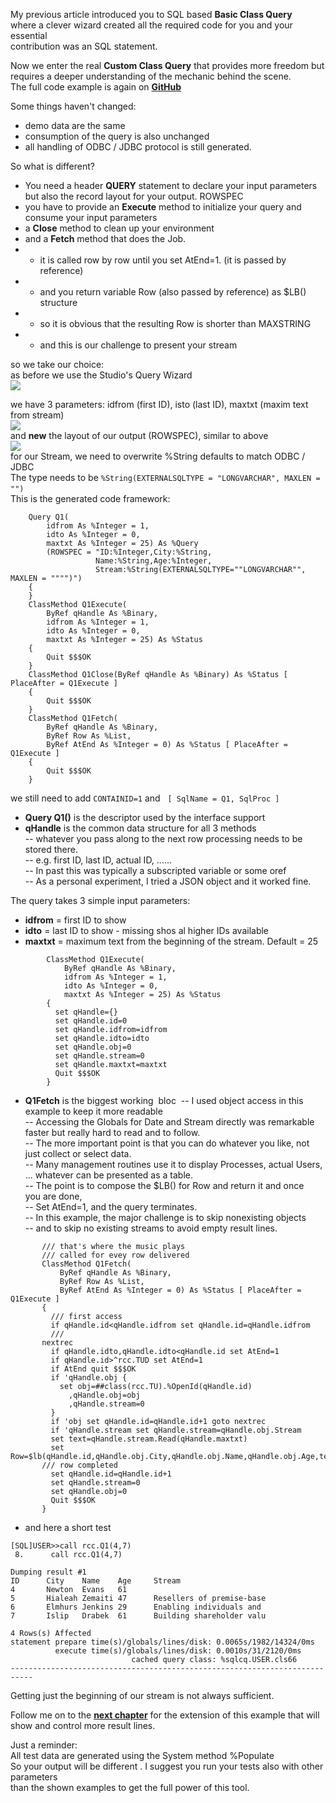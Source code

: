 My previous article introduced you to SQL based **Basic Class Query**  
where a clever wizard created all the required code for you and your essential  
contribution was an SQL statement. 

Now we enter the real **Custom Class Query** that provides more freedom but  
requires a deeper understanding of the mechanic behind the scene.  
The full code example is again on [**GitHub**](https://github.com/rcemper/Tutorial-QUERY)

Some things haven't changed:

*   demo data are the same
*   consumption of the query is also unchanged
*   all handling of ODBC / JDBC protocol is still generated.

So what is different?

*   You need a header **QUERY** statement to declare your input parameters but also the record layout for your output. ROWSPEC
*   you have to provide an **Execute** method to initialize your query and consume your input parameters
*   a **Close** method to clean up your environment
*   and a **Fetch** method that does the Job.
*   - it is called row by row until you set AtEnd=1. (it is passed by reference)
*   - and you return variable Row (also passed by reference) as $LB() structure
*   - so it is obvious that the resulting Row is shorter than MAXSTRING
*   - and this is our challenge to present your stream

so we take our choice:   
as before we use the Studio's Query Wizard  
![](https://community.intersystems.com/sites/default/files/inline/images/images/image(5659).png)

we have 3 parameters: idfrom (first ID), isto (last ID), maxtxt (maxim text from stream)  
![](https://community.intersystems.com/sites/default/files/inline/images/images/image(5660).png)  
and **new** the layout of our output (ROWSPEC), similar to above  
![](https://community.intersystems.com/sites/default/files/inline/images/images/image(5662).png)  
for our Stream, we need to overwrite %String defaults to match ODBC / JDBC  
The type needs to be `%String(EXTERNALSQLTYPE = "LONGVARCHAR", MAXLEN = "")`​​​  
This is the generated code framework:
````
    Query Q1(
        idfrom As %Integer = 1,
        idto As %Integer = 0,
        maxtxt As %Integer = 25) As %Query
        (ROWSPEC = "ID:%Integer,City:%String,
                   Name:%String,Age:%Integer,
                   Stream:%String(EXTERNALSQLTYPE=""LONGVARCHAR"", MAXLEN = """")")
    {
    }
    ClassMethod Q1Execute(
        ByRef qHandle As %Binary,
        idfrom As %Integer = 1,
        idto As %Integer = 0,
        maxtxt As %Integer = 25) As %Status
    {
        Quit $$$OK
    }
    ClassMethod Q1Close(ByRef qHandle As %Binary) As %Status [ PlaceAfter = Q1Execute ]
    {
        Quit $$$OK
    }
    ClassMethod Q1Fetch(
        ByRef qHandle As %Binary,
        ByRef Row As %List,
        ByRef AtEnd As %Integer = 0) As %Status [ PlaceAfter = Q1Execute ]
    {
        Quit $$$OK
    }
````
we still need to add `CONTAINID=1` and   `[ SqlName = Q1, SqlProc ]`

- **Query Q1()** is the descriptor used by the interface support
- **qHandle** is the common data structure for all 3 methods   
-- whatever you pass along to the next row processing needs to be stored there.    
--      e.g. first ID, last ID, actual ID, ......   
-- In past this was typically a subscripted variable or some oref   
-- As a personal experiment, I tried a JSON object and it worked fine. 
 
The query takes 3 simple input parameters:    
- **idfrom** = first ID to show
- **idto** = last ID to show - missing shos al higher IDs available
- **maxtxt** = maximum text from the beginning of the stream. Default = 25 
```` 
        ClassMethod Q1Execute(
            ByRef qHandle As %Binary,
            idfrom As %Integer = 1,
            idto As %Integer = 0,
            maxtxt As %Integer = 25) As %Status
        {
          set qHandle={}
          set qHandle.id=0
          set qHandle.idfrom=idfrom
          set qHandle.idto=idto
          set qHandle.obj=0
          set qHandle.stream=0
          set qHandle.maxtxt=maxtxt
          Quit $$$OK
        }
````   
- **Q1Fetch** is the biggest working  bloc  
-- I used object access in this example to keep it more readable   
-- Accessing the Globals for Date and Stream directly was remarkable faster but really hard to read and to follow.  
-- The more important point is that you can do whatever you like, not just collect or select data.   
-- Many management routines use it to display Processes, actual Users,  ... whatever can be presented as a table.    
-- The point is to compose the $LB() for Row and return it and once you are done,   
-- Set AtEnd=1, and the query terminates.  
-- In this example, the major challenge is to skip nonexisting objects   
-- and to skip no existing streams to avoid empty result lines.
 ````   
        /// that's where the music plays
        /// called for evey row delivered
        ClassMethod Q1Fetch(
        	ByRef qHandle As %Binary,
        	ByRef Row As %List,
        	ByRef AtEnd As %Integer = 0) As %Status [ PlaceAfter = Q1Execute ]
        {
          /// first access
          if qHandle.id<qHandle.idfrom set qHandle.id=qHandle.idfrom
          ///
        nextrec
          if qHandle.idto,qHandle.idto<qHandle.id set AtEnd=1
          if qHandle.id>^rcc.TUD set AtEnd=1
          if AtEnd quit $$$OK
          if 'qHandle.obj {
            set obj=##class(rcc.TU).%OpenId(qHandle.id)
              ,qHandle.obj=obj
              ,qHandle.stream=0
          } 
          if 'obj set qHandle.id=qHandle.id+1 goto nextrec
          if 'qHandle.stream set qHandle.stream=qHandle.obj.Stream
          set text=qHandle.stream.Read(qHandle.maxtxt)
          set Row=$lb(qHandle.id,qHandle.obj.City,qHandle.obj.Name,qHandle.obj.Age,text)
        /// row completed
          set qHandle.id=qHandle.id+1
          set qHandle.stream=0
          set qHandle.obj=0
          Quit $$$OK
        }
````    
*   and here a short test
````    
[SQL]USER>>call rcc.Q1(4,7)
 8.      call rcc.Q1(4,7)

Dumping result #1
ID      City    Name    Age     Stream
4       Newton  Evans   61
5       Hialeah Zemaiti 47      Resellers of premise-base
6       Elmhurs Jenkins 29      Enabling individuals and
7       Islip   Drabek  61      Building shareholder valu
  
4 Rows(s) Affected
statement prepare time(s)/globals/lines/disk: 0.0065s/1982/14324/0ms
          execute time(s)/globals/lines/disk: 0.0010s/31/2120/0ms
                           cached query class: %sqlcq.USER.cls66
---------------------------------------------------------------------------
````  
Getting just the beginning of our stream is not always sufficient.

Follow me on to the [**next chapter**](https://github.com/rcemper/Tutorial-QUERY/blob/main/Tutorial-2.md) for the extension of this example that will show and control more result lines.  

Just a reminder:   
All test data are generated using the System method %Populate    
So your output will be different . I suggest you run your tests also with other parameters   
than the shown examples to get the full power of this tool.  
  


